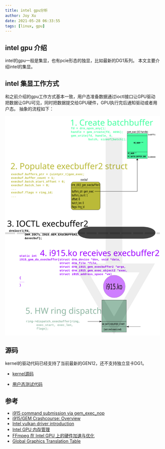 ```yaml
---
title: intel gpu分析
author: Joy Xu
date: 2021-05-28 06:33:55
tags: [linux, gpu]
---
```


## intel gpu 介绍

intel的gpu一般是集显，也有pcie形态的独显，比如最新的DG1系列。
本文主要介绍intel的集显。

## intel 集显工作方式

和之前介绍的gpu工作方式基本一致，用户态准备数据通过ioctl接口让GPU驱动
把数据让GPU可见，同时把数据提交给GPU硬件，GPU执行完后通知驱动或者用户态。
抽象的流程如下：

![intel gpu_workflow](/images/gpu_intel_execbuf_steps.svg)

## 源码

kernel的驱动代码已经支持了当前最新的GEN12，还不支持独立显卡DG1。


* [kernel源码](https://git.kernel.org/pub/scm/linux/kernel/git/next/linux-next.git/tree/drivers/gpu/drm/i915/gem/i915_gem_execbuffer.c)

* [用户态测试代码](https://gitlab.freedesktop.org/drm/igt-gpu-tools/-/blob/master/tests/i915/gem_exec_nop.c)

## 参考

* [i915 command submission via gem_exec_nop](http://bwidawsk.net/blog/2013/8/i915-command-submission-via-gem_exec_nop/)
* [i915/GEM Crashcourse: Overview](https://blog.ffwll.ch/2013/01/i915gem-crashcourse-overview.html)
* [Intel vulkan driver introduction](https://wenxiaoming.github.io/2020/06/28/Intel%20vulkan%20driver%20introduction/)
* [Intel GPU 内存管理](http://liujunming.top/2019/07/16/Intel-GPU-%E5%86%85%E5%AD%98%E7%AE%A1%E7%90%86/)
* [FFmpeg 在 Intel GPU 上的硬件加速与优化](https://toutiao.io/posts/w82yn0/preview)
* [Global Graphics Translation Table](http://blog.sina.com.cn/s/blog_8df488680102vosk.html)
